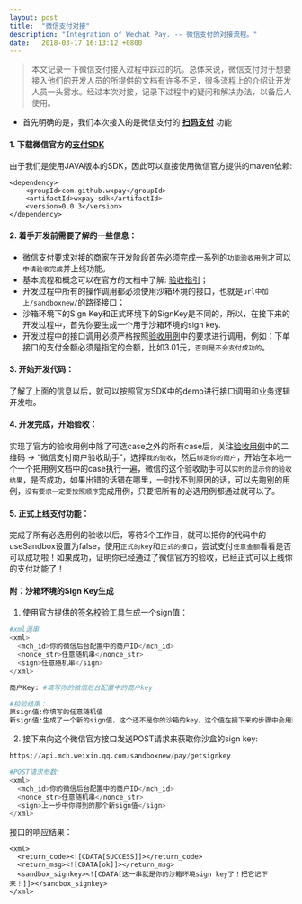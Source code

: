 ```yaml
---
layout: post
title:  "微信支付对接"
description: "Integration of Wechat Pay. -- 微信支付的对接流程。"
date:   2018-03-17 16:13:12 +0800
---
```


> 本文记录一下微信支付接入过程中踩过的坑。总体来说，微信支付对于想要接入他们的开发人员的所提供的文档有许多不足，很多流程上的介绍让开发人员一头雾水。经过本次对接，记录下过程中的疑问和解决办法，以备后人使用。

* 首先明确的是，我们本次接入的是微信支付的 **[扫码支付](https://pay.weixin.qq.com/wiki/doc/api/native.php?chapter=6_1)** 功能 

#### 1. 下载微信官方的[支付SDK](https://pay.weixin.qq.com/wiki/doc/api/native.php?chapter=11_1)
由于我们是使用JAVA版本的SDK，因此可以直接使用微信官方提供的maven依赖:
```
<dependency>
    <groupId>com.github.wxpay</groupId>
    <artifactId>wxpay-sdk</artifactId>
    <version>0.0.3</version>
</dependency>
```

#### 2. 着手开发前需要了解的一些信息：

- 微信支付要求对接的商家在开发阶段首先必须完成一系列的`功能验收用例`才可以`申请验收完成`并上线功能。
- 基本流程和概念可以在官方的文档中了解: [验收指引](https://pay.weixin.qq.com/wiki/doc/api/jsapi.php?chapter=23_1)；
- 开发过程中所有的操作调用都必须使用沙箱环境的接口，也就是`url中加上/sandboxnew/`的路径接口；
- 沙箱环境下的Sign Key和正式环境下的SignKey是不同的，所以，在接下来的开发过程中，首先你要生成一个用于沙箱环境的sign key.
- 开发过程中的接口调用必须严格按照[验收用例](https://pay.weixin.qq.com/wiki/doc/api/native.php?chapter=23_12)中的要求进行调用，例如：下单接口的支付金额必须是指定的金额，比如3.01元，`否则是不会支付成功的`。

#### 3. 开始开发代码：
了解了上面的信息以后，就可以按照官方SDK中的demo进行接口调用和业务逻辑开发啦。

#### 4. 开发完成，开始验收：
实现了官方的验收用例中除了可选case之外的所有case后，关注[验收用例](https://pay.weixin.qq.com/wiki/doc/api/native.php?chapter=23_12)中的二维码 -> “微信支付商户验收助手”，选择`我的验收`，然后`绑定你的商户`，开始在本地一个一个把用例文档中的case执行一遍，微信的这个验收助手可以`实时的显示你的验收结果`，是否成功，如果出错的话错在哪里，一时找不到原因的话，可以先跑别的用例，`没有要求一定要按照顺序`完成用例，只要把所有的必选用例都通过就可以了。

#### 5. 正式上线支付功能：
完成了所有必选用例的验收以后，等待3个工作日，就可以把你的代码中的useSandbox设置为false，使用`正式的key`和`正式的接口`，尝试支付`任意金额`看看是否可以成功啦！如果成功，证明你已经通过了微信官方的验收，已经正式可以上线你的支付功能了！

#### 附：沙箱环境的Sign Key生成

1. 使用官方提供的[签名校验工具](https://pay.weixin.qq.com/wiki/doc/api/native.php?chapter=20_1)生成一个sign值：

```python
#xml源串
<xml>
  <mch_id>你的微信后台配置中的商户ID</mch_id>
  <nonce_str>任意随机串</nonce_str>
  <sign>任意随机串</sign>
</xml>

商户Key: #填写你的微信后台配置中的商户key

#校验结果：
原sign值:你填写的任意随机值
新sign值:生成了一个新的sign值，这个还不是你的沙箱的key，这个值在接下来的步骤中会用到！
```

2. 接下来向这个微信官方接口发送POST请求来获取你沙盒的sign key:
```python
https://api.mch.weixin.qq.com/sandboxnew/pay/getsignkey

#POST请求参数:
<xml>
  <mch_id>你的微信后台配置中的商户ID</mch_id>
  <nonce_str>任意随机串</nonce_str>
  <sign>上一步中你得到的那个新sign值</sign>
</xml>
```
接口的响应结果：
```
<xml>
  <return_code><![CDATA[SUCCESS]]></return_code>
  <return_msg><![CDATA[ok]]></return_msg>
  <sandbox_signkey><![CDATA[这一串就是你的沙箱环境sign key了！把它记下来！]]></sandbox_signkey>
</xml>
```